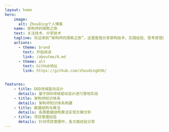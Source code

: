 ```yaml
---
layout: home
hero:
    image:
      alt: ZhouDing个人博客
    name: 架构师的探索之旅
    text: 关注技术、分享技术
    tagline: 欢迎来到“架构师的探索之旅”，这里是我分享架构技术、实践经验、思考感悟的乐园。作为一名资深的架构师，我深知在这个快速变化的技术世界里，不断学习和探索的重要性。因此，我创建了这个博客，希望能与广大技术爱好者一起交流、成长。
    actions:
      - theme: brand
        text: 开始阅读
        link: /aboutme/0.md
      - theme: alt
        text: GitHub地址
        link: https://github.com/zhouding030/


features:
    - title: DDD领域驱动设计
      details: 基于DDD领域驱动设计进行落地实战
    - title: 架构师知识体系
      details: 架构师知识体系构建
    - title: 数据结构与算法
      details: 各类数据结构算法实现方案分析
    - title: 项目管理经验
      details: 针对项目管理中，各方面经验分享
---
```

